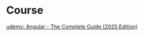 # Course
[udemy: Angular - The Complete Guide (2025 Edition)](https://www.udemy.com/course/the-complete-guide-to-angular-2/)
